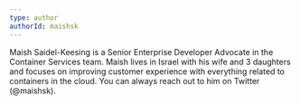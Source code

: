 ```yaml
---
type: author
authorId: maishsk
---
```


Maish Saidel-Keesing is a Senior Enterprise Developer Advocate in the Container Services team. Maish lives in Israel with his wife and 3 daughters and focuses on improving customer experience with everything related to containers in the cloud. You can always reach out to him on Twitter (@maishsk).